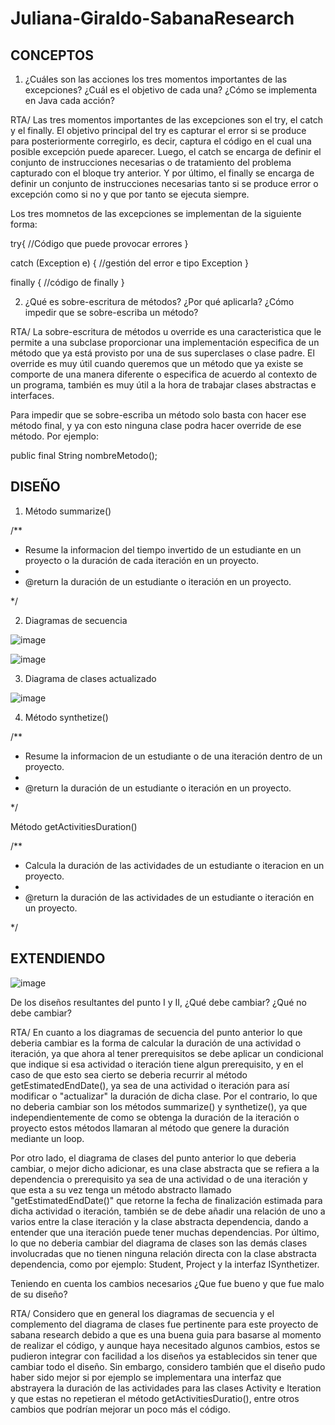 # Juliana-Giraldo-SabanaResearch

## CONCEPTOS

1. ¿Cuáles son las acciones los tres momentos importantes de las excepciones? ¿Cuál es el objetivo de cada una? ¿Cómo se implementa en Java cada acción?

RTA/ Las tres momentos importantes de las excepciones son el try, el catch y el finally. El objetivo principal del try es capturar el error si se produce para posteriormente corregirlo, es decir, captura el código en el cual una posible excepción puede aparecer. Luego, el catch se encarga de definir el conjunto de instrucciones necesarias o de tratamiento del problema capturado con el bloque try anterior. Y por último, el finally se encarga de definir un conjunto de instrucciones necesarias tanto si se produce error o excepción como si no y que por tanto se ejecuta siempre.

Los tres momnetos de las excepciones se implementan de la siguiente forma:

 try{
    //Código que puede provocar errores
 }
 
 catch (Exception e) {
    //gestión del error e tipo Exception
}

finally {
    //código de finally
}


2. ¿Qué es sobre-escritura de métodos? ¿Por qué aplicarla? ¿Cómo impedir que se sobre-escriba un método?

RTA/ La sobre-escritura de métodos u override es una caracteristica que le permite a una subclase proporcionar una implementación especifica de un método que ya está provisto por una de sus superclases o clase padre. El override es muy útil cuando queremos que un método que ya existe se comporte de una manera diferente o especifica de acuerdo al contexto de un programa, también es muy útil a la hora de trabajar clases abstractas e interfaces. 

Para impedir que se sobre-escriba un método solo basta con hacer ese método final, y ya con esto ninguna clase podra hacer override de ese método. Por ejemplo:

public final String nombreMetodo();

## DISEÑO

1. Método summarize()

/**
   * Resume la informacion del tiempo invertido de un estudiante en un proyecto o la duración de cada iteración en un proyecto.
   *
   * @return la duración de un estudiante o iteración en un  proyecto.

 */

2. Diagramas de secuencia

![image](https://user-images.githubusercontent.com/78317998/115964705-58432f80-a4eb-11eb-92b3-a263dcbe984d.png)


![image](https://user-images.githubusercontent.com/78317998/115965017-c3d9cc80-a4ec-11eb-855f-874d2b1fb485.png)


3. Diagrama de clases actualizado

![image](https://user-images.githubusercontent.com/78317998/115966646-3601df80-a4f4-11eb-9c14-f694e1713b78.png)


4. Método synthetize()

/**
   * Resume la informacion de un estudiante o de una iteración dentro de un proyecto.
   *
   * @return la duración de un estudiante o iteración en un  proyecto.

 */
 
 Método getActivitiesDuration()
 
 /**
   * Calcula la duración de las actividades de un estudiante o iteracion en un proyecto.
   *
   * @return la duración de las actividades de un estudiante o iteración en un  proyecto.

 */

## EXTENDIENDO

![image](https://user-images.githubusercontent.com/78317998/115973099-3613d680-a518-11eb-973d-4f5a1a11c3bd.png)

De los diseños resultantes del punto I y II, ¿Qué debe cambiar? ¿Qué no debe cambiar?

RTA/ En cuanto a los diagramas de secuencia del punto anterior lo que deberia cambiar es la forma de calcular la duración de una actividad o iteración, ya que ahora al tener prerequisitos se debe aplicar un condicional que indique si esa actividad o iteración tiene algun prerequisito, y en el caso de que esto sea cierto se deberia recurrir al método getEstimatedEndDate(), ya sea de una actividad o iteración para así modificar o "actualizar" la duración de dicha clase. Por el contrario, lo que no deberia cambiar son los métodos summarize() y synthetize(), ya que independientemente de como se obtenga la duración de la iteración o proyecto estos métodos llamaran al método que genere la duración mediante un loop.

Por otro lado, el diagrama de clases del punto anterior lo que deberia cambiar, o mejor dicho adicionar, es una clase abstracta que se refiera a la dependencia o prerequisito ya sea de una actividad o de una iteración y que esta a su vez tenga un método abstracto llamado "getEstimatedEndDate()" que retorne la fecha de finalización estimada para dicha actividad o iteración, también se de debe añadir una relación de uno a varios entre la clase iteración y la clase abstracta dependencia, dando a entender que una iteración puede tener muchas dependencias. Por último, lo que no deberia cambiar del diagrama de clases son las demás clases involucradas que no tienen ninguna relación directa con la clase abstracta dependencia, como por ejemplo: Student, Project y la interfaz ISynthetizer.

Teniendo en cuenta los cambios necesarios ¿Que fue bueno y que fue malo de su diseño?

RTA/ Considero que en general los diagramas de secuencia y el complemento del diagrama de clases fue pertinente para este proyecto de sabana research debido a que es una buena guia para basarse al momento de realizar el código, y aunque haya necesitado algunos cambios, estos se pudieron integrar con facilidad a los diseños ya establecidos sin tener que cambiar todo el diseño. Sin embargo, considero también que el diseño pudo haber sido mejor si por ejemplo se implementara una interfaz que abstrayera la duración de las actividades para las clases Activity e Iteration y que estas no repetieran el método getActivitiesDuratio(), entre otros cambios que podrían mejorar un poco más el código.
